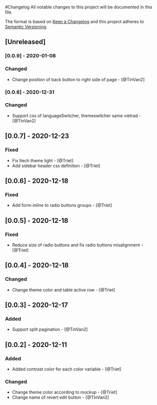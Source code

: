 #Changelog
All notable changes to this project will be documented in this file.

The format is based on [Keep a Changelog](http://keepachangelog.com/en/1.0.0/)
and this project adheres to [Semantic Versioning](http://semver.org/spec/v2.0.0.html).

## [Unreleased]
### [0.0.9] - 2020-01-08
### Changed
- Change position of back button to right side of page - [@TinVan2]
### [0.0.8] - 2020-12-31
### Changed
- Support css of languageSwitcher, themeswitcher same vietrad - [@TinVan2]
## [0.0.7] - 2020-12-23
### Fixed
- Fix Itech theme light - [@Triet]
- Add sidebar header css definition - [@Triet]

## [0.0.6] - 2020-12-18
### Fixed
- Add form-inline to radio buttons groups - [@Triet]

## [0.0.5] - 2020-12-18
### Fixed
- Reduce size of radio buttons and fix radio buttons misalignment - [@Triet]

## [0.0.4] - 2020-12-18
### Changed
- Change theme color and table active row - [@Triet]
## [0.0.3] - 2020-12-17
### Added
- Support split pagination - [@TinVan2]
## [0.0.2] - 2020-12-11
### Added
- Added contrast color for each color variable - [@Triet]
### Changed
- Change theme color according to mockup - [@Triet]
- Change name of revert edit button - [@TinVan2]